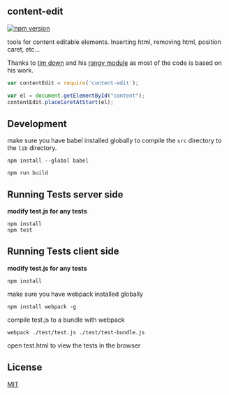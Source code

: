 ## content-edit

[![npm version](https://badge.fury.io/js/content-edit.svg)](https://badge.fury.io/js/content-edit)

tools for content editable elements. Inserting html, removing html, position caret, etc...

Thanks to [tim down](https://github.com/timdown) and his [rangy module](https://github.com/timdown/rangy) as most of the code is based on his work.

``` js
var contentEdit = require('content-edit');

var el = document.getElementById("content");
contentEdit.placeCaretAtStart(el);
```

## Development

make sure you have babel installed globally to compile the `src` directory to the `lib` directory.

`npm install --global babel`

    npm run build

## Running Tests server side

**modify test.js for any tests**

    npm install
    npm test

## Running Tests client side

**modify test.js for any tests**

    npm install

make sure you have webpack installed globally

`npm install webpack -g`

compile test.js to a bundle with webpack

	webpack ./test/test.js ./test/test-bundle.js

open test.html to view the tests in the browser

## License

[MIT](http://isekivacenz.mit-license.org/)